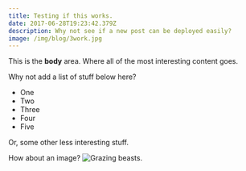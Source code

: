 ```yaml
---
title: Testing if this works.
date: 2017-06-28T19:23:42.379Z
description: Why not see if a new post can be deployed easily?
image: /img/blog/3work.jpg
---
```

This is the **body** area. Where all of the most interesting content goes.

Why not add a list of stuff below here?

- One
- Two
- Three
- Four
- Five

Or, some other less interesting stuff.

How about an image?
![Grazing beasts.](/img/blog/1B65075_0260.jpg)
